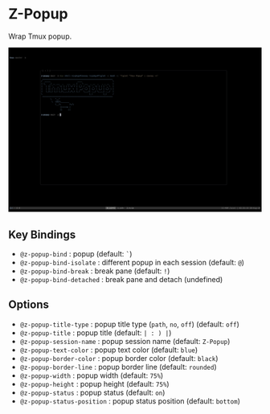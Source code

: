 # Z-Popup

Wrap Tmux popup.

![Popup](./screenshots/popup.png)

## Key Bindings

- `@z-popup-bind` : popup (default: `` ` ``)
- `@z-popup-bind-isolate` : different popup in each session (default: `@`)
- `@z-popup-bind-break` : break pane (default: `!`)
- `@z-popup-bind-detached` : break pane and detach (undefined)

## Options

- `@z-popup-title-type` : popup title type (`path`, `no`, `off`) (default: `off`)
- `@z-popup-title` : popup title (default: `| : ) |`)
- `@z-popup-session-name` : popup session name (default: `Z-Popup`)
- `@z-popup-text-color` : popup text color (default: `blue`)
- `@z-popup-border-color` : popup border color (default: `black`)
- `@z-popup-border-line` : popup border line (default: `rounded`)
- `@z-popup-width` : popup width (default: `75%`)
- `@z-popup-height` : popup height (default: `75%`)
- `@z-popup-status` : popup status (default: `on`)
- `@z-popup-status-position` : popup status position (default: `bottom`)
